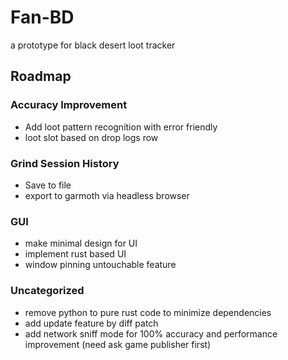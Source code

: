 
# Fan-BD

a prototype for black desert loot tracker



## Roadmap
### Accuracy Improvement
- Add loot pattern recognition with error friendly
- loot slot based on drop logs row
### Grind Session History
- Save to file
- export to garmoth via headless browser
### GUI
- make minimal design for UI
- implement rust based UI
- window pinning untouchable feature
### Uncategorized
- remove python to pure rust code to minimize dependencies
- add update feature by diff patch
- add network sniff mode for 100% accuracy and performance improvement (need ask game publisher first)